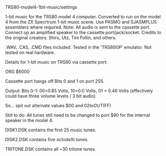 TRS80-model4-1bit-music/settings


1-bit music for the TRS80 model 4 computer.
Converted to run on the model 4 from the ZX Specrtrum 1-bit music scene.  Use PASMO and SJASMPLUS assemblers where required.
Note: All audio is sent to the cassette port. Connect up an amplified speaker to the cassette port/jack/socket.
Credits to the original creators: Shiru, Utz, Tim Follin, and others.

.WAV, .CAS, .CMD files included. Tested in the 'TRS80GP' emulator. Not tested on real hardware.

Details for 1-bit music on TRS80 via cassette port:
  
  ORG $6000
  
  Cassette port hangs off Bits 0 and 1 on port 255.
  
  Output: Bits 0-1: 00=0.85 Volts, 10=0.0 Volts, 01 = 0.46 Volts (effectively could have three volume levels / 3 bit audio)
  
  So... spit out alternate values $00 and $02 to OUT ($FF)

Still to do: All tunes still need to be changed to port $90 for the internal speaker in the model 4.

DISK1.DSK contains the first 25 music tunes.

DISK2.DSK contains five octodeXl tunes.

TRITONE.DSK contains all ~30 tritone tunes.

